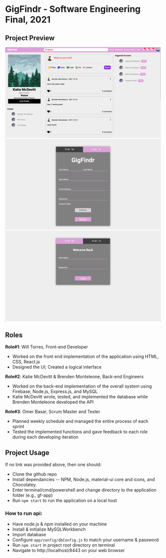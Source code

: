 # GigFindr - Software Engineering Final, 2021

## Project Preview
![Home](images/Gigfindr-Home.png)
![Signup](images/Gigfindr-Signin.png)
![Login](images/Gigfidr-Login.png)

## Roles
**Role#1**: Will Torres, Front-end Developer
-  Worked on the front end implementation of the application using HTML, CSS, React.js
-  Designed the UI; Created a logical interface

**Role#2**: Katie McDevitt & Brenden Monteleone, Back-end Engineers
-  Worked on the back-end implementation of the overall system using Firebase, Node.js, Express.js, and MySQL
-  Katie McDevitt wrote, tested, and implemented the database while Brenden Monteleone developed the API

**Role#3**: Omer Basar, Scrum Master and Tester
-  Planned weekly schedule and managed the entire process of each sprint
-  Tested the implemented functions and gave feedback to each role during each developing iteration

## Project Usage
If no link was provided above, then one should:
- Clone the github repo
- Install dependancies -- NPM, Node.js, material-ui core and icons, and Chocolatey.
- Enter terminal/cmd/powershell and change directory to the application folder (e.g., gf-app)
- Run `npm start` to run the application on a local host

### How to run api:
- Have node.js & npm installed on your machine 
- Install & initialize MySQLWorkbench
- Import database 
- Configure `app/config/dbConfig.js` to match your username & password
- Run `npm start` in project root directory on terminal
- Navigate to http://localhost/8443 on your web browser

